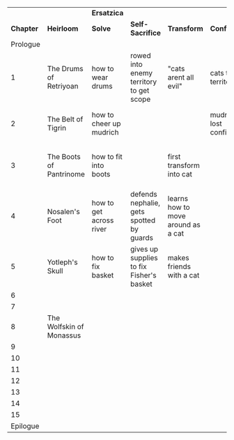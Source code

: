 |             |                          |                         |                                          |                                    |                         |                             |              |                         |                                                     |
|-------------|--------------------------|-------------------------|------------------------------------------|------------------------------------|-------------------------|-----------------------------|--------------|-------------------------|-----------------------------------------------------|
|             |                          | **Ersatzica**           |                                          |                                    |                         |                             |              |                         |                                                     |
| **Chapter** | **Heirloom**             | **Solve**               | **Self-Sacrifice**                       | **Transform**                      | **Conflict**            | **Resolution**              | **World**    | **Invasion**            | **Moral Question**                                  |
| Prologue    |                          |                         |                                          |                                    |                         |                             |              |                         |                                                     |
| 1           | The Drums of Retriyoan   | how to wear drums       | rowed into enemy territory to get scope  | "cats arent all evil"              | cats taking territory   | cats take territory         | wolf village | cats take territory     | ok to fix someone's tools without their permission? |
| 2           | The Belt of Tigrin       | how to cheer up mudrich |                                          |                                    | mudrich lost confidence | ersie fits heirloom for her | medic bears  | cat torches along river |                                                     |
| 3           | The Boots of Pantrinome  | how to fit into boots   |                                          | first transform into cat           |                         |                             | heirlooms    |                         | ok to bend someone else for your own convenience?   |
| 4           | Nosalen's Foot           | how to get across river | defends nephalie, gets spotted by guards | learns how to move around as a cat |                         |                             | slavery      |                         |                                                     |
| 5           | Yotleph's Skull          | how to fix basket       | gives up supplies to fix Fisher's basket | makes friends with a cat           |                         |                             |              |                         |                                                     |
| 6           |                          |                         |                                          |                                    |                         |                             |              |                         |                                                     |
| 7           |                          |                         |                                          |                                    |                         |                             |              |                         |                                                     |
| 8           | The Wolfskin of Monassus |                         |                                          |                                    |                         |                             |              |                         |                                                     |
| 9           |                          |                         |                                          |                                    |                         |                             |              |                         |                                                     |
| 10          |                          |                         |                                          |                                    |                         |                             |              |                         |                                                     |
| 11          |                          |                         |                                          |                                    |                         |                             |              |                         |                                                     |
| 12          |                          |                         |                                          |                                    |                         |                             |              |                         |                                                     |
| 13          |                          |                         |                                          |                                    |                         |                             |              |                         |                                                     |
| 14          |                          |                         |                                          |                                    |                         |                             |              |                         |                                                     |
| 15          |                          |                         |                                          |                                    |                         |                             |              |                         |                                                     |
| Epilogue    |                          |                         |                                          |                                    |                         |                             |              |                         |                                                     |
